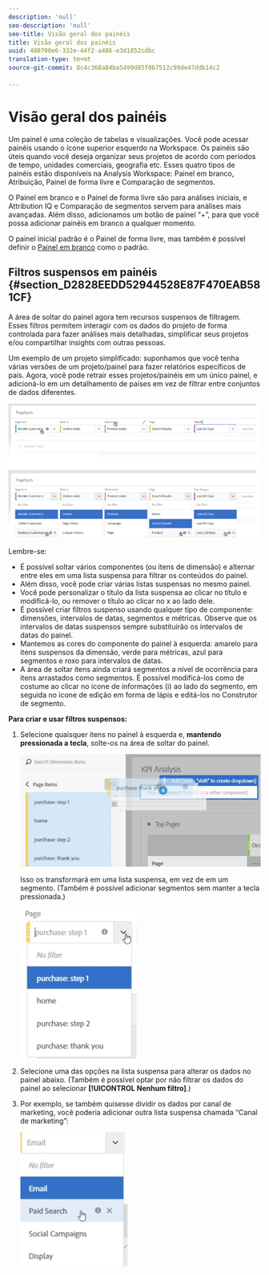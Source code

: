 ```yaml
---
description: 'null'
seo-description: 'null'
seo-title: Visão geral dos painéis
title: Visão geral dos painéis
uuid: 480700e6-332e-44f2-a486-e3d1852cdbc
translation-type: tm+mt
source-git-commit: 8c4c368a84ba5499d85f0b7512c99de47ddb14c2

---
```



# Visão geral dos painéis

Um painel é uma coleção de tabelas e visualizações. Você pode acessar painéis usando o ícone superior esquerdo na Workspace. Os painéis são úteis quando você deseja organizar seus projetos de acordo com períodos de tempo, unidades comerciais, geografia etc. Esses quatro tipos de painéis estão disponíveis na Analysis Workspace: Painel em branco, Atribuição, Painel de forma livre e Comparação de segmentos.

O Painel em branco e o Painel de forma livre são para análises iniciais, e Attribution IQ e Comparação de segmentos servem para análises mais avançadas. Além disso, adicionamos um botão de painel “+”, para que você possa adicionar painéis em branco a qualquer momento.

O painel inicial padrão é o Painel de forma livre, mas também é possível definir o [Painel em branco](/help/analyze/analysis-workspace/c-panels/blank-panel.md) como o padrão.

## Filtros suspensos em painéis {#section_D2828EEDD52944528E87F470EAB581CF}

A área de soltar do painel agora tem recursos suspensos de filtragem. Esses filtros permitem interagir com os dados do projeto de forma controlada para fazer análises mais detalhadas, simplificar seus projetos e/ou compartilhar insights com outras pessoas.

Um exemplo de um projeto simplificado: suponhamos que você tenha várias versões de um projeto/painel para fazer relatórios específicos de país. Agora, você pode retrair esses projetos/painéis em um único painel, e adicioná-lo em um detalhamento de países em vez de filtrar entre conjuntos de dados diferentes.

![](assets/dropdowns.png)

Lembre-se:

* É possível soltar vários componentes (ou itens de dimensão) e alternar entre eles em uma lista suspensa para filtrar os conteúdos do painel.
* Além disso, você pode criar várias listas suspensas no mesmo painel.
* Você pode personalizar o título da lista suspensa ao clicar no título e modificá-lo, ou remover o título ao clicar no x ao lado dele.
* É possível criar filtros suspenso usando qualquer tipo de componente: dimensões, intervalos de datas, segmentos e métricas. Observe que os intervalos de datas suspensos sempre substituirão os intervalos de datas do painel.
* Mantemos as cores do componente do painel à esquerda: amarelo para itens suspensos da dimensão, verde para métricas, azul para segmentos e roxo para intervalos de datas.
* A área de soltar itens ainda criará segmentos a nível de ocorrência para itens arrastados como segmentos. É possível modificá-los como de costume ao clicar no ícone de informações (i) ao lado do segmento, em seguida no ícone de edição em forma de lápis e editá-los no Construtor de segmento.

**Para criar e usar filtros suspensos:**

1. Selecione quaisquer itens no painel à esquerda e, **mantendo pressionada a tecla**, solte-os na área de soltar do painel.

   ![](assets/create_dropdown.png)

   Isso os transformará em uma lista suspensa, em vez de em um segmento. (Também é possível adicionar segmentos sem manter a tecla   pressionada.)

   ![](assets/dropdown.png)

1. Selecione uma das opções na lista suspensa para alterar os dados no painel abaixo. (Também é possível optar por não filtrar os dados do painel ao selecionar **[!UICONTROL Nenhum filtro]**.)
1. Por exemplo, se também quisesse dividir os dados por canal de marketing, você poderia adicionar outra lista suspensa chamada “Canal de marketing”:

   ![](assets/mc_dropdown.png)

